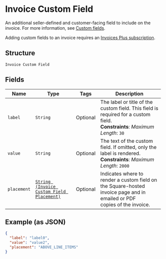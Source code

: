 
# Invoice Custom Field

An additional seller-defined and customer-facing field to include on the invoice. For more information,
see [Custom fields](../../https://developer.squareup.com/docs/invoices-api/overview#custom-fields).

Adding custom fields to an invoice requires an
[Invoices Plus subscription](../../https://developer.squareup.com/docs/invoices-api/overview#invoices-plus-subscription).

## Structure

`Invoice Custom Field`

## Fields

| Name | Type | Tags | Description |
|  --- | --- | --- | --- |
| `label` | `String` | Optional | The label or title of the custom field. This field is required for a custom field.<br>**Constraints**: *Maximum Length*: `30` |
| `value` | `String` | Optional | The text of the custom field. If omitted, only the label is rendered.<br>**Constraints**: *Maximum Length*: `2000` |
| `placement` | [`String (Invoice Custom Field Placement)`](../../doc/models/invoice-custom-field-placement.md) | Optional | Indicates where to render a custom field on the Square-hosted invoice page and in emailed or PDF<br>copies of the invoice. |

## Example (as JSON)

```json
{
  "label": "label0",
  "value": "value2",
  "placement": "ABOVE_LINE_ITEMS"
}
```

